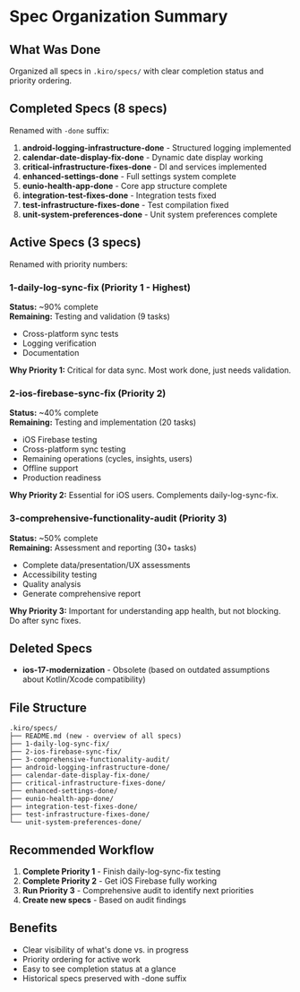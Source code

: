 # Spec Organization Summary

## What Was Done

Organized all specs in `.kiro/specs/` with clear completion status and priority ordering.

## Completed Specs (8 specs)

Renamed with `-done` suffix:
1. **android-logging-infrastructure-done** - Structured logging implemented
2. **calendar-date-display-fix-done** - Dynamic date display working
3. **critical-infrastructure-fixes-done** - DI and services implemented
4. **enhanced-settings-done** - Full settings system complete
5. **eunio-health-app-done** - Core app structure complete
6. **integration-test-fixes-done** - Integration tests fixed
7. **test-infrastructure-fixes-done** - Test compilation fixed
8. **unit-system-preferences-done** - Unit system preferences complete

## Active Specs (3 specs)

Renamed with priority numbers:

### 1-daily-log-sync-fix (Priority 1 - Highest)
**Status:** ~90% complete  
**Remaining:** Testing and validation (9 tasks)
- Cross-platform sync tests
- Logging verification
- Documentation

**Why Priority 1:** Critical for data sync. Most work done, just needs validation.

### 2-ios-firebase-sync-fix (Priority 2)
**Status:** ~40% complete  
**Remaining:** Testing and implementation (20 tasks)
- iOS Firebase testing
- Cross-platform sync testing
- Remaining operations (cycles, insights, users)
- Offline support
- Production readiness

**Why Priority 2:** Essential for iOS users. Complements daily-log-sync-fix.

### 3-comprehensive-functionality-audit (Priority 3)
**Status:** ~50% complete  
**Remaining:** Assessment and reporting (30+ tasks)
- Complete data/presentation/UX assessments
- Accessibility testing
- Quality analysis
- Generate comprehensive report

**Why Priority 3:** Important for understanding app health, but not blocking. Do after sync fixes.

## Deleted Specs

- **ios-17-modernization** - Obsolete (based on outdated assumptions about Kotlin/Xcode compatibility)

## File Structure

```
.kiro/specs/
├── README.md (new - overview of all specs)
├── 1-daily-log-sync-fix/
├── 2-ios-firebase-sync-fix/
├── 3-comprehensive-functionality-audit/
├── android-logging-infrastructure-done/
├── calendar-date-display-fix-done/
├── critical-infrastructure-fixes-done/
├── enhanced-settings-done/
├── eunio-health-app-done/
├── integration-test-fixes-done/
├── test-infrastructure-fixes-done/
└── unit-system-preferences-done/
```

## Recommended Workflow

1. **Complete Priority 1** - Finish daily-log-sync-fix testing
2. **Complete Priority 2** - Get iOS Firebase fully working
3. **Run Priority 3** - Comprehensive audit to identify next priorities
4. **Create new specs** - Based on audit findings

## Benefits

- Clear visibility of what's done vs. in progress
- Priority ordering for active work
- Easy to see completion status at a glance
- Historical specs preserved with -done suffix
